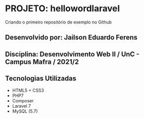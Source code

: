 # **PROJETO: hellowordlaravel**
Criando o primeiro repositório de exemplo no Github

## Desenvolvido por: Jailson Eduardo Ferens
## Disciplina: Desenvolvimento Web II / UnC - Campus Mafra / 2021/2

## **Tecnologias Utilizadas**

* HTML5 + CSS3
* PHP7
* Composer
* Laravel 7
* MySQL (5.7)
